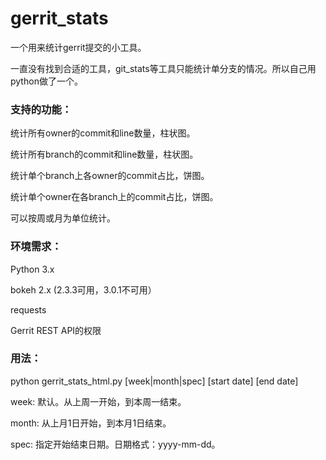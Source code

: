 # gerrit_stats

一个用来统计gerrit提交的小工具。

一直没有找到合适的工具，git_stats等工具只能统计单分支的情况。所以自己用python做了一个。

### 支持的功能：

统计所有owner的commit和line数量，柱状图。

统计所有branch的commit和line数量，柱状图。

统计单个branch上各owner的commit占比，饼图。

统计单个owner在各branch上的commit占比，饼图。

可以按周或月为单位统计。

### 环境需求：

Python 3.x

bokeh 2.x (2.3.3可用，3.0.1不可用）

requests

Gerrit REST API的权限

### 用法：

python gerrit_stats_html.py [week|month|spec] [start date] [end date]

week: 默认。从上周一开始，到本周一结束。

month: 从上月1日开始，到本月1日结束。

spec: 指定开始结束日期。日期格式：yyyy-mm-dd。


